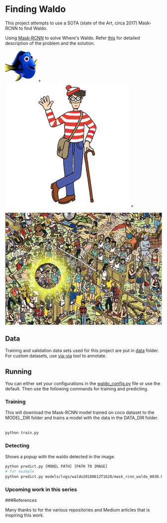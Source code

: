 Finding Waldo
=========

This project attempts to use a SOTA (state of the Art, circa 2017) Mask-RCNN to find Waldo. 


Using [Mask-RCNN](https://github.com/matterport/Mask_RCNN) to solve Where's Waldo. Refer [this](https://lifepluslinux.blogspot.com) for detailed description of the problem and the solution.



![](README/dory.jpeg) + ![](README/waldo.png) = 


![](README/found.jpg)



## Data

Training and validation data sets used for this project are put in [data](data/) folder. For custom datasets, use [via-via](http://www.robots.ox.ac.uk/~vgg/software/via/via.html) tool to annotate.

## Running 

You can either set your configurations in the [waldo_config.py](waldo_config.py) file or use the default. Then use the following commands for training and predicting.

### Training

This will download the Mask-RCNN model trained on coco dataset to the MODEL_DIR folder and trains a model with the data in the DATA_DIR folder.

```bash

python train.py

```

### Detecting 

Shows a popup with the waldo detected in the image.


```bash
python predict.py [MODEL PATH] [PATH TO IMAGE]
# for example
python predict.py models/logs/waldo20180612T1628/mask_rcnn_waldo_0030.h5 data/val/5.jpg


```



###  Upcoming work in this series

###References

Many thanks to for the various repositories and Medium articles that is inspiring this work. 
 
